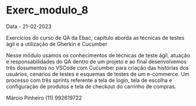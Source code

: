 # Exerc_modulo_8
Data - 21-02-2023

Exercícios do curso de QA da Ebac, capítulo aborda as técnicas de testes ágil e a utilização de Gherkin e Cucumber

Nesse módulo usamos os conhecimentos de técnicas de teste ágil, atuação e responsabilidades do QA dentro de um projeto e ao final desenvolvemos três dosumentos no VSCode com Cucumber para criação das histórias dos usuários, cenarios de testes e esquemas de testes de um e-commerce. Um processo com três sprints referente a tela de login, tela de escolha e configuração de produtos e tela de checkout do carrinho de compras.


Márcio Pinheiro
(11) 992619722
